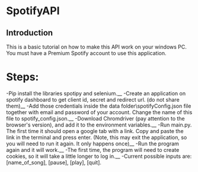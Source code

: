 # SpotifyAPI

## Introduction

This is a basic tutorial on how to make this API work on your windows PC. You must have a Premium Spotify account to use this application.

# Steps:

-Pip install the libraries spotipy and selenium.__
-Create an application on spotify dashboard to get client id, secret and redirect url. (do not share them)__
-Add those credentials inside the data folder\spotifyConfig.json file together with email and password of your account. Change the name of this file to spotify_config.json.__
-Download Chromdriver (pay attention to the browser's version), and add it to the environment variables.__
-Run main.py. The first time it should open a google tab with a link. Copy and paste the link in the terminal and press enter. (Note, this may exit the application, so you will need to run it again. It only happens once)__
-Run the program again and it will work.__
-The first time, the program will need to create cookies, so it will take a little longer to log in.__
-Current possible inputs are: [name_of_song], [pause], [play], [quit].
